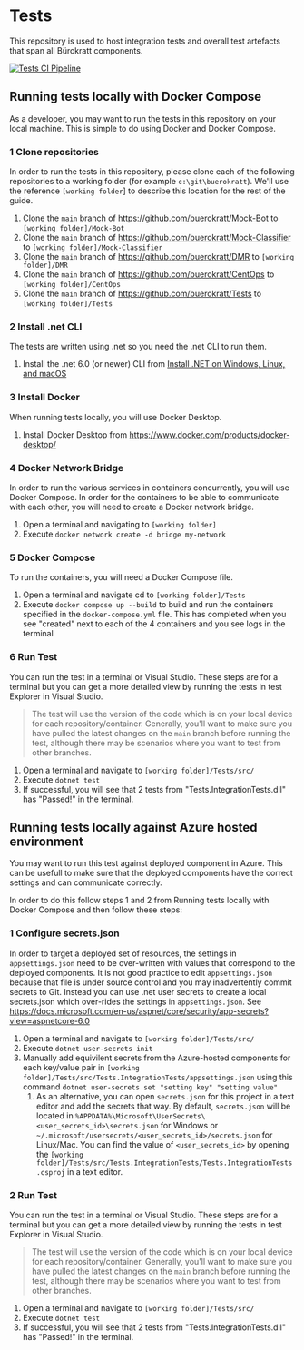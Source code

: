 # Tests

This repository is used to host integration tests and overall test artefacts that span all Bürokratt components.

[![Tests CI Pipeline](https://github.com/buerokratt/Tests/actions/workflows/ci-pullrequest-main.yml/badge.svg)](https://github.com/buerokratt/Tests/actions/workflows/ci-pullrequest-main.yml)

## Running tests locally with Docker Compose

As a developer, you may want to run the tests in this repository on your local machine. This is simple to do using Docker and Docker Compose.

### 1 Clone repositories

In order to run the tests in this repository, please clone each of the following repositories to a working folder (for example `c:\git\buerokratt`). We'll use the reference `[working folder`] to describe this location for the rest of the guide.

1. Clone the `main` branch of https://github.com/buerokratt/Mock-Bot to `[working folder]/Mock-Bot`
2. Clone the `main` branch of https://github.com/buerokratt/Mock-Classifier to `[working folder]/Mock-Classifier`
3. Clone the `main` branch of https://github.com/buerokratt/DMR to `[working folder]/DMR`
4. Clone the `main` branch of https://github.com/buerokratt/CentOps to  `[working folder]/CentOps`
5. Clone the `main` branch of https://github.com/buerokratt/Tests to  `[working folder]/Tests`

### 2 Install .net CLI

The tests are written using .net so you need the .net CLI to run them.

1. Install the .net 6.0 (or newer) CLI from [Install .NET on Windows, Linux, and macOS](https://docs.microsoft.com/en-us/dotnet/core/install/)

### 3 Install Docker

When running tests locally, you will use Docker Desktop.

1. Install Docker Desktop from https://www.docker.com/products/docker-desktop/

### 4 Docker Network Bridge

In order to run the various services in containers concurrently, you will use Docker Compose. In order for the containers to be able to communicate with each other, you will need to create a Docker network bridge.

1. Open a terminal and navigating to `[working folder]`
2. Execute `docker network create -d bridge my-network`

### 5 Docker Compose

To run the containers, you will need a Docker Compose file.

1. Open a terminal and navigate cd to `[working folder]/Tests`
3. Execute `docker compose up --build` to build and run the containers specified in the `docker-compose.yml` file. This has completed when you see "created" next to each of the 4 containers and you see logs in the terminal

### 6 Run Test

You can run the test in a terminal or Visual Studio. These steps are for a terminal but you can get a more detailed view by running the tests in test Explorer in Visual Studio.

> The test will use the version of the code which is on your local device for each repository/container. Generally, you'll want to make sure you have pulled the latest changes on the `main` branch before running the test, although there may be scenarios where you want to test from other branches.

1. Open a terminal and navigate to `[working folder]/Tests/src/`
2. Execute `dotnet test`
3. If successful, you will see that 2 tests from "Tests.IntegrationTests.dll" has "Passed!" in the terminal.

## Running tests locally against Azure hosted environment

You may want to run this test against deployed component in Azure. This can be usefull to make sure that the deployed components have the correct settings and can communicate correctly.

In order to do this follow steps 1 and 2 from Running tests locally with Docker Compose and then follow these steps:

### 1 Configure secrets.json

In order to target a deployed set of resources, the settings in `appsettings.json` need to be over-written with values that correspond to the deployed components. It is not good practice to edit `appsettings.json` because that file is under source control and you may inadvertently commit secrets to Git. Instead you can use .net user secrets to create a local secrets.json which over-rides the settings in `appsettings.json`. See https://docs.microsoft.com/en-us/aspnet/core/security/app-secrets?view=aspnetcore-6.0

1. Open a terminal and navigate to `[working folder]/Tests/src/`
2. Execute `dotnet user-secrets init`
3. Manually add equivilent secrets from the Azure-hosted components for each key/value pair in `[working folder]/Tests/src/Tests.IntegrationTests/appsettings.json` using this command `dotnet user-secrets set "setting key" "setting value"`
   1. As an alternative, you can open `secrets.json` for this project in a text editor and add the secrets that way. By default, `secrets.json` will be located in `%APPDATA%\Microsoft\UserSecrets\<user_secrets_id>\secrets.json` for Windows or `~/.microsoft/usersecrets/<user_secrets_id>/secrets.json` for Linux/Mac. You can find the value of `<user_secrets_id>` by opening the `[working folder]/Tests/src/Tests.IntegrationTests/Tests.IntegrationTests.csproj` in a text editor.

### 2 Run Test

You can run the test in a terminal or Visual Studio. These steps are for a terminal but you can get a more detailed view by running the tests in test Explorer in Visual Studio.

> The test will use the version of the code which is on your local device for each repository/container. Generally, you'll want to make sure you have pulled the latest changes on the `main` branch before running the test, although there may be scenarios where you want to test from other branches.

1. Open a terminal and navigate to `[working folder]/Tests/src/`
2. Execute `dotnet test`
3. If successful, you will see that 2 tests from "Tests.IntegrationTests.dll" has "Passed!" in the terminal.
